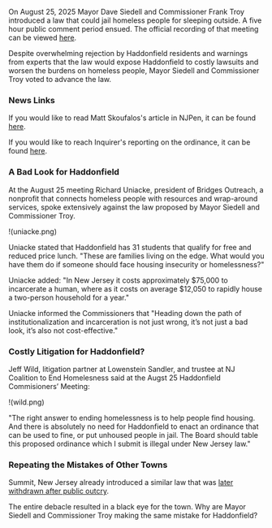 On August 25, 2025 Mayor Dave Siedell and Commissioner Frank Troy introduced a law that could jail homeless people for sleeping outside. A five hour public comment period ensued. The official recording of that meeting can be viewed [here](https://www.youtube.com/watch?v=SjO2hV16Anc&ab_channel=BoroughofHaddonfield).

Despite overwhelming rejection by Haddonfield residents and warnings from experts that the law would expose Haddonfield to costly lawsuits and worsen the burdens on homeless people, Mayor Siedell and Commissioner Troy voted to advance the law.

### News Links

If you would like to read Matt Skoufalos's article in NJPen, it can be found [here](https://www.njpen.com/haddonfield-advances-anti-homelessness-ordinance-over-objections-of-packed-forum/).

If you would like to reach Inquirer's reporting on the ordinance, it can be found [here](https://www.inquirer.com/crime/haddonfield-homeless-outdoor-sleeping-ban-20250827.html).

### A Bad Look for Haddonfield

At the August 25 meeting Richard Uniacke, president of Bridges Outreach, a nonprofit that connects homeless people with resources and wrap-around services, spoke extensively against the law proposed by Mayor Siedell and Commissioner Troy.

!(uniacke.png)

Uniacke stated that Haddonfield has 31 students that qualify for free and reduced price lunch. "These are families living on the edge. What would you have them do if someone should face housing insecurity or homelessness?"

Uniacke added: "In New Jersey it costs approximately $75,000 to incarcerate a human, where as it costs on average $12,050 to rapidly house a two-person household for a year."

Uniacke informed the Commissioners that "Heading down the path of institutionalization and incarceration is not just wrong, it’s not just a bad look, it’s also not cost-effective."

### Costly Litigation for Haddonfield?

Jeff Wild, litigation partner at Lowenstein Sandler, and trustee at NJ Coalition to End Homelesness said at the Augst 25 Haddonfield Commisioners’ Meeting:
 
!(wild.png)

"The right answer to ending homelessness is to help people find housing. And there is absolutely no need for Haddonfield to enact an ordinance that can be used to fine, or put unhoused people in jail. The Board should table this proposed ordinance which I submit is illegal under New Jersey law."

### Repeating the Mistakes of Other Towns

Summit, New Jersey already introduced a similar law that was [later withdrawn after public outcry](https://gothamist.com/news/wealthy-nj-city-rethinks-law-that-could-jail-homeless-people-after-public-outcry).

The entire debacle resulted in a black eye for the town. Why are Mayor Siedell and Commissioner Troy making the same mistake for Haddonfield?
